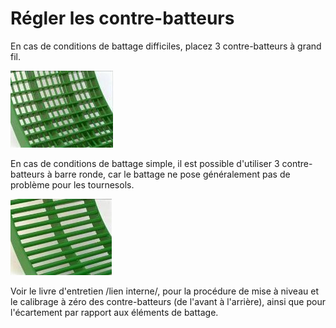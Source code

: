 # Régler les contre-batteurs
En cas de conditions de battage difficiles, placez 3 contre-batteurs à grand fil.

![images/img7.jpg](images/img7.jpg)

En cas de conditions de battage simple, il est possible d'utiliser 3 contre-batteurs à barre ronde, car le battage ne pose généralement pas de problème pour les tournesols.

![images/img8.jpg](images/img8.jpg)

Voir le livre d'entretien /lien interne/, pour la procédure de mise à niveau et le calibrage à zéro des contre-batteurs (de l'avant à l'arrière), ainsi que pour l'écartement par rapport aux éléments de battage.